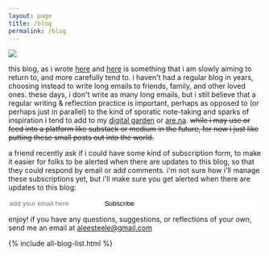 ```yaml
---
layout: page
title: /blog
permalink: /blog
---
```


<img src="../assets/img/birds.jpg"/>

this blog, as i wrote [here](https://twitter.com/aleesteele/status/1687410000329678851) and [here](https://post.lurk.org/@aleesteele/110830839366429110) is something that i am slowly aiming to return to, and more carefully tend to. i haven't had a regular blog in years, choosing instead to write long emails to friends, family, and other loved ones. these days, i don't write as many long emails, but i still believe that a regular writing & reflection practice is important, perhaps as opposed to (or perhaps just in parallel) to the kind of sporatic note-taking and sparks of inspiration i tend to add to my <a href="https://notes.aleesteele.com/">digital garden</a> or [are.na](https://www.are.na/anne-lee-steele). <s>while i may use or feed into a platform like substack or medium in the future, for now i just like putting these small posts out into the world.</s>

a friend recently ask if i could have some kind of subscription form, to make it easier for folks to be alerted when there are updates to this blog, so that they could respond by email or add comments. i'm not sure how i'll manage these subscriptions yet, but i'll make sure you get alerted when there are updates to this blog:
<form
  action="https://buttondown.email/api/emails/embed-subscribe/aleesteele"
  method="post"
  target="popupwindow"
  onsubmit="window.open('https://buttondown.email/aleesteele', 'popupwindow')"
  class="embeddable-buttondown-form"
  style="border:1px; background-color:#ffffff;"
>
  <input type="email" name="email" id="bd-email" style="border:1px; background-color:#ffffff;" placeholder="add your email here" /> 
  <input type="submit" value="Subscribe" style="border:1px; background-color:#ffffff;" />
</form>

enjoy! if you have any questions, suggestions, or reflections of your own, send me an email at [aleesteele@gmail.com](mailto:aleesteele@gmail.com)

{% include all-blog-list.html %}
